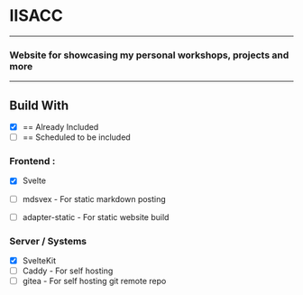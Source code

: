 # IISACC

---

### Website for showcasing my personal workshops, projects and more

---

## Build With

- [x] == Already Included
- [ ] == Scheduled to be included

### Frontend :

- [x] Svelte
- [ ] mdsvex - For static markdown posting
- [ ] adapter-static - For static website build


### Server / Systems

- [x] SvelteKit
- [ ] Caddy - For self hosting
- [ ] gitea - For self hosting git remote repo